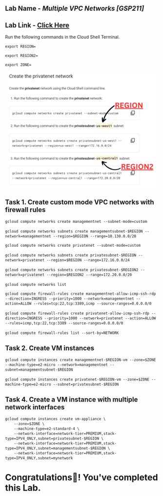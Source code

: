 ## Lab Name - *Multiple VPC Networks [GSP211]*

## Lab Link - [Click Here](https://www.cloudskillsboost.google/focuses/1230?parent=catalog)

Run the following commands in the Cloud Shell Terminal.

```
export REGION=
```

```
export REGION2=
```

```
export ZONE=
```
![IMAGE](REGION%20IMAGE.png)


## Task 1. Create custom mode VPC networks with firewall rules

```
gcloud compute networks create managementnet --subnet-mode=custom

gcloud compute networks subnets create managementsubnet-$REGION --network=managementnet --region=$REGION --range=10.130.0.0/20
```

```
gcloud compute networks create privatenet --subnet-mode=custom

gcloud compute networks subnets create privatesubnet-$REGION --network=privatenet --region=$REGION --range=172.16.0.0/24

gcloud compute networks subnets create privatesubnet-$REGION2 --network=privatenet --region=$REGION2 --range=172.20.0.0/20

gcloud compute networks list
```

```
gcloud compute firewall-rules create managementnet-allow-icmp-ssh-rdp --direction=INGRESS --priority=1000 --network=managementnet --action=ALLOW --rules=tcp:22,tcp:3389,icmp --source-ranges=0.0.0.0/0

gcloud compute firewall-rules create privatenet-allow-icmp-ssh-rdp --direction=INGRESS --priority=1000 --network=privatenet --action=ALLOW --rules=icmp,tcp:22,tcp:3389 --source-ranges=0.0.0.0/0

gcloud compute firewall-rules list --sort-by=NETWORK
```

## Task 2. Create VM instances

```
gcloud compute instances create managementnet-$REGION-vm --zone=$ZONE --machine-type=e2-micro --network=managementnet --subnet=managementsubnet-$REGION

gcloud compute instances create privatenet-$REGION-vm --zone=$ZONE --machine-type=e2-micro --subnet=privatesubnet-$REGION
```

## Task 4. Create a VM instance with multiple network interfaces

```
gcloud compute instances create vm-appliance \
    --zone=$ZONE \
    --machine-type=e2-standard-4 \
    --network-interface=network-tier=PREMIUM,stack-type=IPV4_ONLY,subnet=privatesubnet-$REGION \
    --network-interface=network-tier=PREMIUM,stack-type=IPV4_ONLY,subnet=managementsubnet-$REGION \
    --network-interface=network-tier=PREMIUM,stack-type=IPV4_ONLY,subnet=mynetwork
```

# Congratulations🎉! You've completed this Lab.